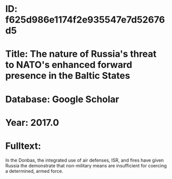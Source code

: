 # ID: f625d986e1174f2e935547e7d52676d5
# Title: The nature of Russia's threat to NATO's enhanced forward presence in the Baltic States
# Database: Google Scholar
# Year: 2017.0
# Fulltext:
In the Donbas, the integrated use of air defenses, ISR, and fires have given Russia the demonstrate that non-military means are insufficient for coercing a determined, armed force.